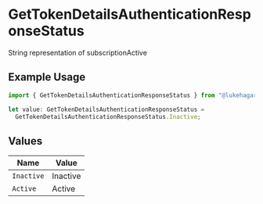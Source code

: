 # GetTokenDetailsAuthenticationResponseStatus

String representation of subscriptionActive

## Example Usage

```typescript
import { GetTokenDetailsAuthenticationResponseStatus } from "@lukehagar/plexjs/sdk/models/operations";

let value: GetTokenDetailsAuthenticationResponseStatus =
  GetTokenDetailsAuthenticationResponseStatus.Inactive;
```

## Values

| Name       | Value      |
| ---------- | ---------- |
| `Inactive` | Inactive   |
| `Active`   | Active     |